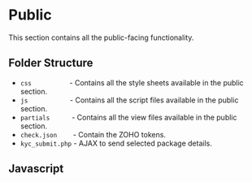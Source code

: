 # Public

This section contains all the public-facing functionality.

## Folder Structure

- `css`  &nbsp;  &nbsp;  &nbsp;  &nbsp;  &nbsp; &nbsp; &nbsp; &nbsp; &nbsp; - Contains all the style sheets available in the public section.
- `js` &nbsp;  &nbsp;  &nbsp;  &nbsp;  &nbsp;  &nbsp; &nbsp; &nbsp; &nbsp; &nbsp; - Contains all the script files available in the public section.
- `partials` &nbsp; &nbsp; &nbsp; &nbsp; &nbsp; - Contains all the view files available in the public section.
- `check.json` &nbsp; &nbsp; &nbsp; &nbsp;- Contain the ZOHO tokens.
- `kyc_submit.php` - AJAX to send selected package details.

## Javascript 
